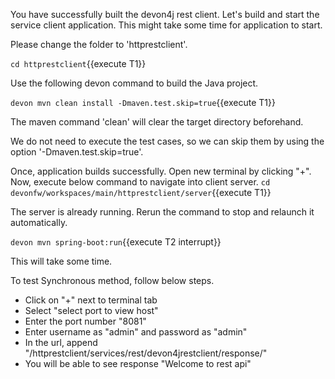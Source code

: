 You have successfully built the devon4j rest client.
Let&#39;s build and start the service client application.
This might take some time for application to start.


Please change the folder to &#39;httprestclient&#39;.

`cd httprestclient`{{execute T1}}
 
Use the following devon command to build the Java project.

`devon mvn clean install -Dmaven.test.skip=true`{{execute T1}}

The maven command 'clean' will clear the target directory beforehand. 

We do not need to execute the test cases, so we can skip them by using the option '-Dmaven.test.skip=true'.



Once, application builds successfully. Open new terminal by clicking &#34;+&#34;.
Now, execute below command to navigate into client server.
`cd devonfw/workspaces/main/httprestclient/server`{{execute T1}}







The server is already running. Rerun the command to stop and relaunch it automatically.
 

`devon mvn spring-boot:run`{{execute T2 interrupt}}

This will take some time.

To test Synchronous method, follow below steps.
* Click on &#34;+&#34; next to terminal tab
* Select &#34;select port to view host&#34;
* Enter the port number &#34;8081&#34; 
* Enter username as &#34;admin&#34; and password as &#34;admin&#34;
* In the url, append &#34;/httprestclient/services/rest/devon4jrestclient/response/&#34;
* You will be able to see response &#34;Welcome to rest api&#34;
